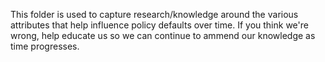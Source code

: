 This folder is used to capture research/knowledge around the various attributes that help influence policy defaults over time.  If you think we're wrong, help educate us so we can continue to ammend our knowledge as time progresses.